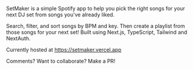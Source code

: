 SetMaker is a simple Spotify app to help you pick the right songs for your next DJ set from songs you've already liked.

Search, filter, and sort songs by BPM and key. Then create a playlist from those songs for your next set!
Built using Next.js, TypeScript, Tailwind and NextAuth.

Currently hosted at https://setmaker.vercel.app

Comments? Want to collaborate? Make a PR!
